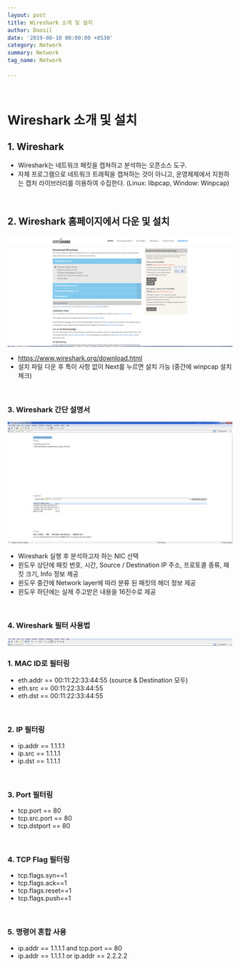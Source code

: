 ```yaml
---
layout: post
title: Wireshark 소개 및 설치
author: Doosil
date: '2019-08-10 00:00:00 +0530'
category: Network
summary: Network
tag_name: Network

---
```


<br>

# Wireshark 소개 및 설치

## 1. Wireshark 

- Wireshark는 네트워크 패킷을 캡쳐하고 분석하는 오픈소스 도구.
- 자체 프로그램으로 네트워크 트래픽을 캡쳐하는 것이 아니고, 운영체제에서 지원하는 캡처 라이브러리를 이용하여 수집한다. (Linux: libpcap, Window: Winpcap)

<br>

## 2. Wireshark 홈페이지에서 다운 및 설치

![](/assets/img/posts/wireshark1.PNG)

- <https://www.wireshark.org/download.html>
- 설치 파일 다운 후 특이 사항 없이 Next를 누르면 설치 가능 (중간에 winpcap 설치 체크)

<br>

### 3. Wireshark 간단 설명서

![](/assets/img/posts/wireshark2.PNG)

- Wireshark 실행 후 분석하고자 하는 NIC 선택
- 윈도우 상단에 패킷 번호, 시간, Source / Destination IP 주소, 프로토콜 종류, 패킷 크기, Info 정보 제공
- 윈도우 중간에 Network layer에 따라 분류 된 패킷의 헤더 정보 제공
- 윈도우 하단에는 실제 주고받은 내용을 16진수로 제공

<br>

### 4. Wireshark 필터 사용법

![](/assets/img/posts/wireshark3.PNG)

### 1. MAC ID로 필터링

- eth.addr == 00:11:22:33:44:55 (source & Destination 모두)
- eth.src == 00:11:22:33:44:55
- eth.dst == 00:11:22:33:44:55

<br>

### 2. IP 필터링

- ip.addr == 1.1.1.1
- ip.src == 1.1.1.1
- ip.dst == 1.1.1.1

<br>

### 3. Port 필터링

- tcp.port == 80
- tcp.src.port == 80
- tcp.dstport == 80

<br>

### 4. TCP Flag 필터링

- tcp.flags.syn==1
- tcp.flags.ack==1
- tcp.flags.reset==1
- tcp.flags.push==1

<br>

### 5. 명령어 혼합 사용

- ip.addr == 1.1.1.1 and tcp.port == 80
- ip.addr == 1.1.1.1 or ip.addr == 2.2.2.2

